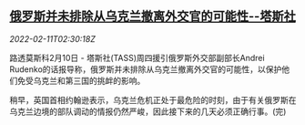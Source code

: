 <!--1644548463000-->
[俄罗斯并未排除从乌克兰撤离外交官的可能性--塔斯社](https://cn.reuters.com/article/tass-russia-ukraine-dip-0211-idCNKBS2KG05I)
------

<div><i>2022-02-11T02:30:18Z</i></div><p>路透莫斯科2月10日 - 塔斯社(TASS)周四援引俄罗斯外交部副部长Andrei Rudenko的话报导称，俄罗斯并未排除从乌克兰撤离外交官的可能性，以保护他们免受乌克兰和第三国的挑衅的影响。</p><p>稍早，英国首相约翰逊表示，乌克兰危机正处于最危险的时刻，由于有关俄罗斯在乌克兰边境的部队调动的情报仍然严峻，因此接下来的几天必须正确行事。(完)</p>
